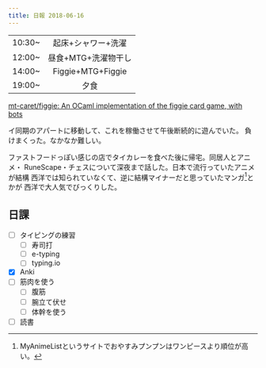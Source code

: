 ```yaml
---
title: 日報 2018-06-16
---
```


|||
|:-|:-:|
|10:30~|起床+シャワー+洗濯|
|12:00~|昼食+MTG+洗濯物干し|
|14:00~|Figgie+MTG+Figgie|
|19:00~|夕食|

[mt-caret/figgie: An OCaml implementation of the figgie card game, with bots](https://github.com/mt-caret/figgie)

イ同期のアパートに移動して、これを稼働させて午後断続的に遊んでいた。
負けまくった。なかなか難しい。

ファストフードっぽい感じの店でタイカレーを食べた後に帰宅。同居人とアニメ・
RuneScape・チェスについて深夜まで話した。日本で流行っていたアニメが結構
西洋では知られていなくて、逆に結構マイナーだと思っていたマンガ[^oyasumi]とかが
西洋で大人気でびっくりした。

[^oyasumi]:
	MyAnimeListというサイトでおやすみプンプンはワンピースより順位が高い。

## 日課

- [ ] タイピングの練習
	+ [ ] 寿司打
	+ [ ] e-typing
	+ [ ] typing.io
- [x] Anki
- [ ] 筋肉を使う
	+ [ ] 腹筋
	+ [ ] 腕立て伏せ
	+ [ ] 体幹を使う
- [ ] 読書

